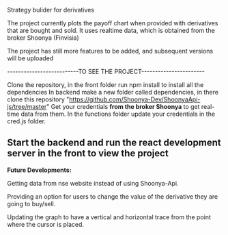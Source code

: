 Strategy bulider for derivatives

The project currently plots the payoff chart when provided with derivatives that are bought and sold.
It uses realtime data, which is obtained from the broker Shoonya (Finvisia)

The project has still more features to be added, and subsequent versions will be uploaded

--------------------------TO SEE THE PROJECT-----------------------

Clone the repository, in the front folder run npm install to install all the dependencies
In backend make a new folder called dependencies, in there clone this repository "https://github.com/Shoonya-Dev/ShoonyaApi-js/tree/master"
Get your credentials **from the broker Shoonya** to get real-time data from them.
In the functions folder update your credentials in the cred.js folder.

Start the backend and run the react development server in the front to view the project
--------------------------------------------------------------------


**Future Developments:**

  Getting data from nse website instead of using Shoonya-Api.
  
  Providing an option for users to change the value of the derivative they are going to buy/sell.
  
  Updating the graph to have a vertical and horizontal trace from the point where the cursor is placed.
